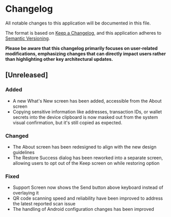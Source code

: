 # Changelog
All notable changes to this application will be documented in this file.

The format is based on [Keep a Changelog](https://keepachangelog.com/en/1.0.0/),
and this application adheres to [Semantic Versioning](https://semver.org/spec/v2.0.0.html).

**Please be aware that this changelog primarily focuses on user-related modifications, emphasizing changes that can
directly impact users rather than highlighting other key architectural updates.**

## [Unreleased]

### Added
- A new What's New screen has been added, accessible from the About screen
- Copying sensitive information like addresses, transaction IDs, or wallet secrets into the device clipboard is now 
  masked out from the system visual confirmation, but it's still copied as expected.

### Changed
- The About screen has been redesigned to align with the new design guidelines
- The Restore Success dialog has been reworked into a separate screen, allowing users to opt out of the Keep screen 
  on while restoring option

### Fixed
- Support Screen now shows the Send button above keyboard instead of overlaying it
- QR code scanning speed and reliability have been improved to address the latest reported scan issue
- The handling of Android configuration changes has been improved
